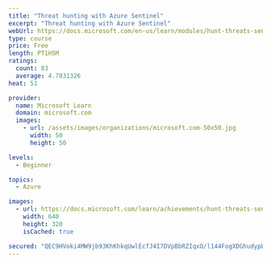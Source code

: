 ```yaml
---
title: "Threat hunting with Azure Sentinel"
excerpt: "Threat hunting with Azure Sentinel"
webUrl: https://docs.microsoft.com/en-us/learn/modules/hunt-threats-sentinel/
type: course
price: Free
length: PT1H5M
ratings:
  count: 83
  average: 4.7831326
heat: 51

provider:
  name: Microsoft Learn
  domain: microsoft.com
  images:
    - url: /assets/images/organizations/microsoft.com-50x50.jpg
      width: 50
      height: 50

levels:
  - Beginner

topics:
  - Azure

images:
  - url: https://docs.microsoft.com/learn/achievements/hunt-threats-sentinel-social.png
    width: 640
    height: 320
    isCached: true

secured: "QEC9HVoki4MW9jb93KhKhkqUwlEcfJ4I7DVpBbRZIqxO/l144FogXDGhudypBjwTNuiwR50yhNYJAUCOPv42Rm69XIRwtSNkDcsSehlNLtwCTiGo7EBNUbbBDfz5Vv2HTDpeRkdzqeALQSsddtMq0GUr1vFGRFBrdNe51fFUZvchzNpFCTTXoKMUlYsm38VZ1mO+WGzce/7uBciFJIDQakj10ha5HJu30bn4Xr+PrOV0RMxvdc5UvAilvjZeBGJ/G4Ro50Je+Xo/ePrUB/yjvbpKMMhFJLtbdWHv/tyd0vgQ5Gb7Cj2H9hcgQ4cqrz2akf2J0NNcQONCAnQVYACOzpDBfP08lfRKknrvN8ol0W1T010gNByhgktbdxSRDzAMonLztjvXmtul0Wc5Y6jdGZtsbGeEfm6PC4oFnJwcrr4=;ImgQX1rOHV/26agja/e5yg=="
---
```


